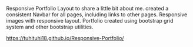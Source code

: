 Responsive Portfolio Layout to share a little bit about me. 
created a consistent Navbar for all pages, including links to other pages. 
Responsive images  with responsive layout. 
Portfolio created using bootstrap grid system and other bootstrap utilities. 

https://tuhituhi18.github.io/Responsive-Portfolio/
